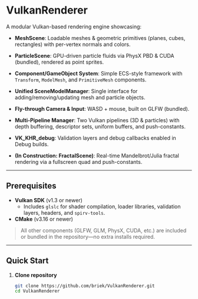 # VulkanRenderer

A modular Vulkan-based rendering engine showcasing:

 
- **MeshScene**: Loadable meshes & geometric primitives (planes, cubes, rectangles) with per-vertex normals and colors.  
- **ParticleScene**: GPU-driven particle fluids via PhysX PBD & CUDA (bundled), rendered as point sprites.  
- **Component/GameObject System**: Simple ECS-style framework with `Transform`, `ModelMesh`, and `PrimitiveMesh` components.  
- **Unified SceneModelManager**: Single interface for adding/removing/updating mesh and particle objects.  
- **Fly-through Camera & Input**: WASD + mouse, built on GLFW (bundled).  
- **Multi-Pipeline Manager**: Two Vulkan pipelines (3D & particles) with depth buffering, descriptor sets, uniform buffers, and push-constants.  
- **VK_KHR_debug**: Validation layers and debug callbacks enabled in Debug builds.  

- **(In Construction: FractalScene)**: Real-time Mandelbrot/Julia fractal rendering via a fullscreen quad and push-constants. 

---

## Prerequisites

- **Vulkan SDK** (v1.3 or newer)  
  - Includes `glslc` for shader compilation, loader libraries, validation layers, headers, and `spirv-tools`.  
- **CMake** (v3.16 or newer)

> All other components (GLFW, GLM, PhysX, CUDA, etc.) are included or bundled in the repository—no extra installs required.

---

## Quick Start

1. **Clone repository**  
   ```bash
   git clone https://github.com/briek/VulkanRenderer.git
   cd VulkanRenderer
